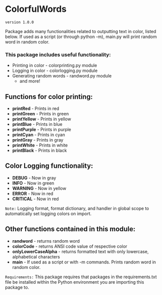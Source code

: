 # ColorfulWords
`version 1.0.0`

Package adds many functionalities related to outputting text in color, listed below. If used as a script (or through python -m), main.py will print random word in random color.  

### This package includes useful functionality:
* Printing in color - colorprinting.py module
* Logging in color - colorlogging.py module
* Generating random words - randword.py module
  * and more!

## Functions for color printing:
* **printRed** - Prints in red
* **printGreen** - Prints in green
* **printYellow** - Prints in yellow
* **printBlue** - Prints in blue
* **printPurple** - Prints in purple
* **printCyan** - Prints in cyan
* **printGray** - Prints in gray
* **printWhite** - Prints in white
* **printBlack** - Prints in black

## Color Logging functionality:
* **DEBUG** - Now in gray
* **INFO** - Now in green
* **WARNING** - Now in yellow
* **ERROR** - Now in red
* **CRITICAL** - Now in red

`Note:` Logging format, format dictionary, and handler in global scope to automatically set logging colors on import.

## Other functions contained in this module:
* **randword** - returns random word
* **colorCode** - returns ANSI code value of respective color
* **onlyLowerCaseAlpha** - returns formatted text with only lowercase, alphabetical characters
* **main** - If used as a script or with -m commands. Prints random word in random color.

`Requirements:` This package requires that packages in the requirements.txt file be installed within the Python environment you are importing this package to.
